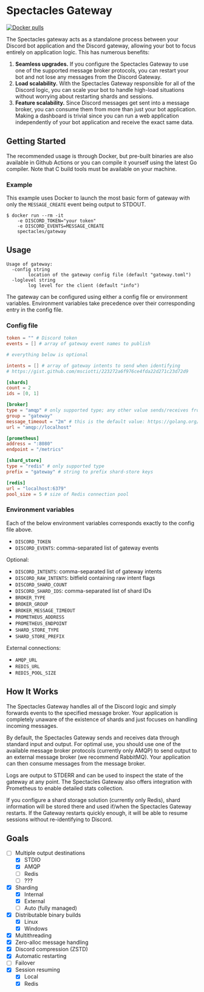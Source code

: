 # Spectacles Gateway

[![Docker pulls](https://img.shields.io/docker/pulls/spectacles/gateway)](https://hub.docker.com/r/spectacles/gateway)

The Spectacles gateway acts as a standalone process between your Discord bot application and the
Discord gateway, allowing your bot to focus entirely on application logic. This has numerous
benefits:

1. **Seamless upgrades.** If you configure the Spectacles Gateway to use one of the supported
message broker protocols, you can restart your bot and not lose any messages from the Discord
Gateway.
2. **Load scalability.** With the Spectacles Gateway responsible for all of the Discord logic,
you can scale your bot to handle high-load situations without worrying about restarting shards
and sessions.
3. **Feature scalability.** Since Discord messages get sent into a message broker, you can consume
them from more than just your bot application. Making a dashboard is trivial since you can run a
web application independently of your bot application and receive the exact same data.

## Getting Started

The recommended usage is through Docker, but pre-built binaries are also available in Github
Actions or you can compile it yourself using the latest Go compiler. Note that C build tools must
be available on your machine.

### Example

This example uses Docker to launch the most basic form of gateway with only the `MESSAGE_CREATE`
event being output to STDOUT.

```
$ docker run --rm -it
	-e DISCORD_TOKEN="your token"
	-e DISCORD_EVENTS=MESSAGE_CREATE
	spectacles/gateway
```

## Usage

```
Usage of gateway:
  -config string
        location of the gateway config file (default "gateway.toml")
  -loglevel string
        log level for the client (default "info")
```

The gateway can be configured using either a config file or environment variables. Environment
variables take precedence over their corresponding entry in the config file.

### Config file

```toml
token = "" # Discord token
events = [] # array of gateway event names to publish

# everything below is optional

intents = [] # array of gateway intents to send when identifying
# https://gist.github.com/msciotti/223272a6f976ce4fda22d271c23d72d9

[shards]
count = 2
ids = [0, 1]

[broker]
type = "amqp" # only supported type; any other value sends/receives from STDIN/STDOUT
group = "gateway"
message_timeout = "2m" # this is the default value: https://golang.org/pkg/time/#ParseDuration
url = "amqp://localhost"

[prometheus]
address = ":8080"
endpoint = "/metrics"

[shard_store]
type = "redis" # only supported type
prefix = "gateway" # string to prefix shard-store keys

[redis]
url = "localhost:6379"
pool_size = 5 # size of Redis connection pool
```

### Environment variables

Each of the below environment variables corresponds exactly to the config file above.

- `DISCORD_TOKEN`
- `DISCORD_EVENTS`: comma-separated list of gateway events

Optional:

- `DISCORD_INTENTS`: comma-separated list of gateway intents
- `DISCORD_RAW_INTENTS`: bitfield containing raw intent flags
- `DISCORD_SHARD_COUNT`
- `DISCORD_SHARD_IDS`: comma-separated list of shard IDs
- `BROKER_TYPE`
- `BROKER_GROUP`
- `BROKER_MESSAGE_TIMEOUT`
- `PROMETHEUS_ADDRESS`
- `PROMETHEUS_ENDPOINT`
- `SHARD_STORE_TYPE`
- `SHARD_STORE_PREFIX`

External connections:

- `AMQP_URL`
- `REDIS_URL`
- `REDIS_POOL_SIZE`

## How It Works

The Spectacles Gateway handles all of the Discord logic and simply forwards events to the specified
message broker. Your application is completely unaware of the existence of shards and just focuses
on handling incoming messages.

By default, the Spectacles Gateway sends and receives data through standard input and output. For
optimal use, you should use one of the available message broker protocols (currently only AMQP) to
send output to an external message broker (we recommend RabbitMQ). Your application can then
consume messages from the message broker.

Logs are output to STDERR and can be used to inspect the state of the gateway at any point. The
Spectacles Gateway also offers integration with Prometheus to enable detailed stats collection.

If you configure a shard storage solution (currently only Redis), shard information will be stored
there and used if/when the Spectacles Gateway restarts. If the Gateway restarts quickly enough, it
will be able to resume sessions without re-identifying to Discord.

## Goals

- [ ] Multiple output destinations
	- [x] STDIO
	- [x] AMQP
	- [ ] Redis
	- [ ] ???
- [x] Sharding
	- [x] Internal
	- [x] External
	- [ ] Auto (fully managed)
- [x] Distributable binary builds
	- [x] Linux
	- [x] Windows
- [x] Multithreading
- [x] Zero-alloc message handling
- [x] Discord compression (ZSTD)
- [x] Automatic restarting
- [ ] Failover
- [x] Session resuming
	- [x] Local
	- [x] Redis
